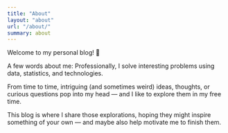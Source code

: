 ```yaml
---
title: "About"
layout: "about"
url: "/about/"
summary: about
---
```


Welcome to my personal blog! 👋 

A few words about me: Professionally, I solve interesting problems using data, statistics, and technologies.

From time to time, intriguing (and sometimes weird) ideas, thoughts, or curious questions pop into my head — and I like to explore them in my free time.

This blog is where I share those explorations, hoping they might inspire something of your own — and maybe also help motivate me to finish them.
      